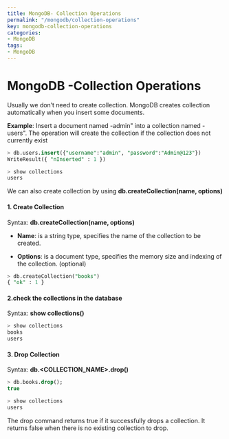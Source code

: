 ```yaml
---
title: MongoDB- Collection Operations
permalink: "/mongodb/collection-operations"
key: mongodb-collection-operations
categories:
- MongoDB
tags:
- MongoDB
---
```


MongoDB -Collection Operations
=======================

Usually we don’t need to create collection. MongoDB creates collection
automatically when you insert some documents.

**Example**: Insert a document named -admin" into a collection named -users".
The operation will create the collection if the collection does not currently
exist
```sql
> db.users.insert({"username":"admin", "password":"Admin@123"})
WriteResult({ "nInserted" : 1 })

> show collections
users
```



We can also create collection by using **db.createCollection(name, options)** 

#### 1. Create Collection

Syntax: **db.createCollection(name, options)** 

-   **Name**: is a string type, specifies the name of the collection to be
    created.

-   **Options**: is a document type, specifies the memory size and indexing of
    the collection. (optional)
```sql
> db.createCollection("books")
{ "ok" : 1 }
```


#### 2.check the collections in the database

Syntax: **show collections()**  
```sql
> show collections
books
users
```


#### 3. Drop Collection

Syntax: **db.<COLLECTION_NAME>.drop()**
```sql
> db.books.drop();
true

> show collections
users
```

The drop command returns true if it successfully drops a collection. It returns
false when there is no existing collection to drop.
